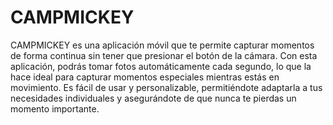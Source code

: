 # CAMPMICKEY
CAMPMICKEY es una aplicación móvil que te permite capturar momentos de forma continua sin tener que presionar el botón de la cámara. Con esta aplicación, podrás tomar fotos automáticamente cada segundo, lo que la hace ideal para capturar momentos especiales mientras estás en movimiento. Es fácil de usar y personalizable, permitiéndote adaptarla a tus necesidades individuales y asegurándote de que nunca te pierdas un momento importante.

